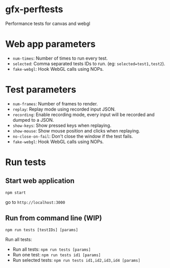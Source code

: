 # gfx-perftests
Performance tests for canvas and webgl

# Web app parameters
- `num-times`: Number of times to run every test.
- `selected`: Comma separated tests IDs to run. (eg: `selected=test1,test2`).
- `fake-webgl`: Hook WebGL calls using NOPs.

# Test parameters
- `num-frames`: Number of frames to render.
- `replay`: Replay mode using recorded input JSON.
- `recording`: Enable recording mode, every input will be recorded and dumped to a JSON.
- `show-keys`: Show pressed keys when replaying.
- `show-mouse`: Show mouse position and clicks when replaying.
- `no-close-on-fail`: Don't close the window if the test fails.
- `fake-webgl`: Hook WebGL calls using NOPs.

# Run tests

## Start web application
```
npm start
```

go to `http://localhost:3000`

## Run from command line (WIP)
```
npm run tests [testIDs] [params]
```

Run all tests:
- Run all tests: `npm run tests [params]`
- Run one test: `npm run tests id1 [params]`
- Run selected tests: `npm run tests id1,id2,id3,id4 [params]`
